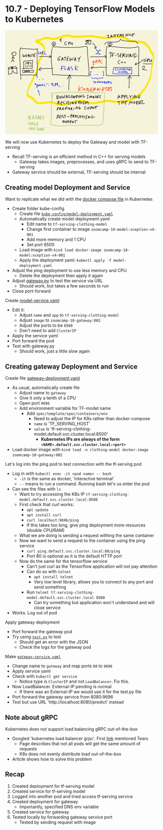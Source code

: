 # 10.7 - Deploying TensorFlow Models to Kubernetes

![Overview](../images/10.1-overview.png)

We will now use Kubernetes to deploy the Gateway and model with TF-serving
- Recall TF-serving is an efficient method in C++ for serving models
    - Gateway takes images, preprocesses, and uses gRPC to send to TF-serving
- Gateway service should be external, TF-serving should be internal

## Creating model Deployment and Service
Want to replicate what we did with the [docker compose file](../docker-compose.yaml) in Kubernetes
- Create folder kube-config
    - Create file [`kube-config/model-deployment.yaml`](../kube-config/model-deployment.yaml)
    - Automatically create model deployment yaml
        - Edit name to `tf-serving-clothing-model`
        - Change first container to image `zoomcamp-10-model:xception-v4-001`
        - Add more memory and 1 CPU
        - Set port 8500
    - Load image with `kind load docker-image zoomcamp-10-model:xception-v4-001`
    - Apply the deployment yaml: `kubectl apply -f model-deployment.yaml`
- Adjust the ping deployment to use less memory and CPU
    - Delete the deployment then apply it again
- Adjust [gateway.py](../gateway.py) to test the service via URL
    - Should work, but takes a few seconds to run
- Close port-forward

Create [model-service.yaml](../kube-config/model-service.yaml)
- Edit it:
    - Adjust `name` and `app` to `tf-serving-clothing-model`
    - Adjust `image` to `zoomcamp-10-gateway:002`
    - Adjust the ports to be `8500`
    - Don't need to add `ClusterIP`
- Apply the service yaml
- Port forward the pod
- Test with gateway.py
    - Should work, just a little slow again

## Creating gateway Deployment and Service
Create file [gateway-deployment.yaml](../kube-config/gateway-deployment.yaml)
- As usual, automatically create file
    - Adjust name to `gateway`
    - Give it only a tenth of a CPU
    - Open port `9696`
    - Add environment variable for TF-model name
        - Add `spec/template/spec/containers/env`
            - Need to adjust the IP for K8s rather than docker-compose
            - `name` is 'TF_SERVING_HOST'
            - `value` is 'tf-serving-clothing-model.default.svc.cluster.local:8500'
                - **Kubernetes IPs are always of the form `<NAME>.default.svc.cluster.local:<port>`**
- Load docker image with `kind load -n clothing-model docker-image zoomcamp-10-gateway:002`

Let's log into the ping pod to test connection with the tf-serving pod
- Log in with `kubectl exec -it <pod name> -- bash`
    - `-it` is the same as docker, 'interactive terminal'
    - `--` means to run a command. Running bash let's us enter the pod
- Can see the files with `ls`
    - Want to try accessing the K8s IP `tf-serving-clothing-model.default.svc.cluster.local:8500`
    - First check that curl works:
        - `apt update`
        - `apt install curl`
        - `curl localhost:9696/ping`
        - If this takes too long, give ping deployment more resources (double CPU/RAM)
    - What we are doing is sending a request withing the same container
    - Now we want to send a request to the container using the ping service
        - `curl ping.default.svc.cluster.local:80/ping`
        - Port 80 is optional as it is the default HTTP port
    - Now do the same for the tensorflow service
        - Can't just curl as the Tensorflow application will not pay attention
        - Can do so with `telnet`
            - `apt install telnet`
            - Very low level library, allows you to connect to any port and send something 
        - Run `telnet tf-serving-clothing-model.default.svc.cluster.local 8500`
            - Can try something but application won't understand and will close service
- Works. Log out of pod

Apply gateway deployment
- Port forward the gateway pod
- Try using [`test.py`](../test.py) to test
    - Should get an error with the JSON
    - Check the logs for the gateway pod

Make [`gateway-service.yaml`](../kube-config/gateway-service.yaml)
- Change name to `gateway` and map ports `80` to `9696`
- Apply service yaml
- Check with `kubectl get service`
    - Notice type is `ClusterIP` and not `LoadBalancer`. Fix this.
- Now LoadBalancer. External-IP pending is normal
    - If there was an External-IP we would use it for the test.py file
- Port forward the gateway service from 8080:9696
- Test but use URL 'http://localhost:8080/predict' instead

## Note about gRPC
Kubernetes does not support load balancing gRPC out-of-the-box
- Googled 'kubernetes load balancer grpc'. First [link](https://kubernetes.io/blog/2018/11/07/grpc-load-balancing-on-kubernetes-without-tears/) mentioned Tears
    - Page describes that not all pods will get the same amount of requests
    - K8s does not evenly distribute load out-of-the-box
- Article shows how to solve this problem

## Recap
1. Created deployment for tf-serving model
2. Created service for tf-serving model
3. Logged into another pod and tried access tf-serving service
4. Created deployment for gateway
    - Importantly, specified DNS env variable
5. Created service for gateway
6. Tested locally by forwarding gateway service port
    - Tested by sending request with image